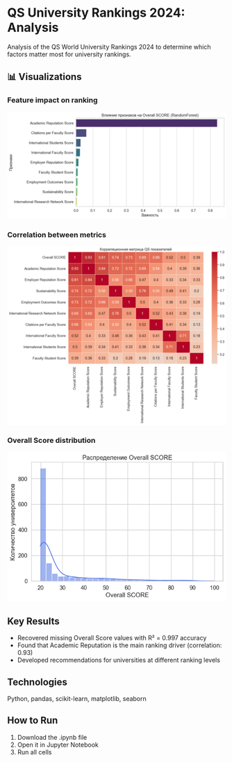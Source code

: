 # QS University Rankings 2024: Analysis

Analysis of the QS World University Rankings 2024 to determine which factors matter most for university rankings.

## 📊 Visualizations

### Feature impact on ranking
![Feature Importance](feature_importance.png)

### Correlation between metrics
![Correlation](correlation_heatmap.png)

### Overall Score distribution
![Distribution](distribution.png)

## Key Results

- Recovered missing Overall Score values with R² = 0.997 accuracy
- Found that Academic Reputation is the main ranking driver (correlation: 0.93)
- Developed recommendations for universities at different ranking levels

## Technologies

Python, pandas, scikit-learn, matplotlib, seaborn

## How to Run

1. Download the .ipynb file
2. Open it in Jupyter Notebook
3. Run all cells
